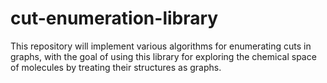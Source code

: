 # cut-enumeration-library
This repository will implement various algorithms for enumerating cuts in graphs, with the goal of using this library for exploring the chemical space of molecules by treating their structures as graphs.
